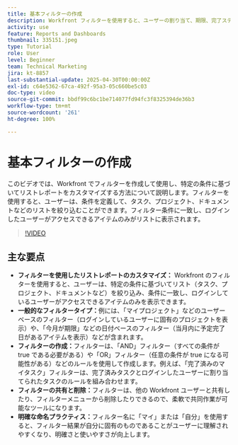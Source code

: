 ```yaml
---
title: 基本フィルターの作成
description: Workfront フィルターを使用すると、ユーザーの割り当て、期限、完了ステータスなどの条件に基づいてリストをカスタマイズできるので、タスクとプロジェクトの管理が効率化され、ワークフローの効率と共同作業が向上します。
activity: use
feature: Reports and Dashboards
thumbnail: 335151.jpeg
type: Tutorial
role: User
level: Beginner
team: Technical Marketing
jira: kt-8857
last-substantial-update: 2025-04-30T00:00:00Z
exl-id: c64e5362-67ca-492f-95a3-05c660be5c03
doc-type: video
source-git-commit: bbdf99c6bc1be714077fd94fc3f8325394de36b3
workflow-type: tm+mt
source-wordcount: '261'
ht-degree: 100%

---
```


# 基本フィルターの作成

このビデオでは、Workfront でフィルターを作成して使用し、特定の条件に基づいてリストレポートをカスタマイズする方法について説明します。フィルターを使用すると、ユーザーは、条件を定義して、タスク、プロジェクト、ドキュメントなどのリストを絞り込むことができます。フィルター条件に一致し、ログインしたユーザーがアクセスできるアイテムのみがリストに表示されます。


>[!VIDEO](https://video.tv.adobe.com/v/335151/?quality=12&learn=on&enablevpops=1)

## 主な要点

* **フィルターを使用したリストレポートのカスタマイズ：** Workfront のフィルターを使用すると、ユーザーは、特定の条件に基づいてリスト（タスク、プロジェクト、ドキュメントなど）を絞り込み、条件に一致し、ログインしているユーザーがアクセスできるアイテムのみを表示できます。
* **一般的なフィルタータイプ：**&#x200B;例には、「マイプロジェクト」などのユーザーベースのフィルター（ログインしているユーザーに固有のプロジェクトを表示）や、「今月が期限」などの日付ベースのフィルター（当月内に予定完了日があるアイテムを表示）などが含まれます。
* **フィルターの作成：**&#x200B;フィルターは、「AND」フィルター（すべての条件が true である必要がある）や「OR」フィルター（任意の条件が true になる可能性がある）などのルールを使用して作成します。例えば、「完了済みのマイタスク」フィルターは、完了済みタスクとログインしたユーザーに割り当てられたタスクのルールを組み合わせます。
* **フィルターの共有と削除：**&#x200B;フィルターは、他の Workfront ユーザーと共有したり、フィルターメニューから削除したりできるので、柔軟で共同作業が可能なツールになります。
* **明確な命名プラクティス：**&#x200B;フィルター名に「マイ」または「自分」を使用すると、フィルター結果が自分に固有のものであることがユーザーに理解されやすくなり、明確さと使いやすさが向上します。

